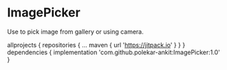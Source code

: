 # ImagePicker
Use to pick image from gallery or using camera.

allprojects {
		repositories {
			...
			maven { url 'https://jitpack.io' }
		}
	}
   dependencies {
        implementation 'com.github.polekar-ankit:ImagePicker:1.0'
   }
  
  
